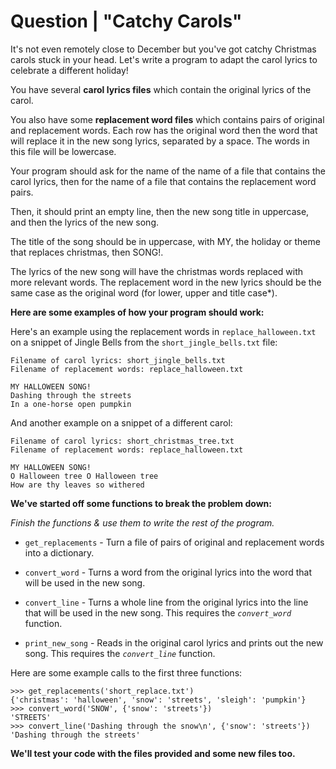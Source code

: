 # Question | "Catchy Carols"

It's not even remotely close to December but you've got catchy Christmas carols stuck in your head. Let's write a program to adapt the carol lyrics to celebrate a different holiday!

You have several **carol lyrics files** which contain the original lyrics of the carol.

You also have some **replacement word files** which contains pairs of original and replacement words. Each row has the original word then the word that will replace it in the new song lyrics, separated by a space. The words in this file will be lowercase.

Your program should ask for the name of the name of a file that contains the carol lyrics, then for the name of a file that contains the replacement word pairs.

Then, it should print an empty line, then the new song title in uppercase, and then the lyrics of the new song.

The title of the song should be in uppercase, with MY, the holiday or theme that replaces christmas, then SONG!.

The lyrics of the new song will have the christmas words replaced with more relevant words. The replacement word in the new lyrics should be the same case as the original word (for lower, upper and title case*).

**Here are some examples of how your program should work:**

Here's an example using the replacement words in ``replace_halloween.txt`` on a snippet of Jingle Bells from the ``short_jingle_bells.txt`` file:

```
Filename of carol lyrics: short_jingle_bells.txt
Filename of replacement words: replace_halloween.txt

MY HALLOWEEN SONG!
Dashing through the streets
In a one-horse open pumpkin
```

And another example on a snippet of a different carol:

```
Filename of carol lyrics: short_christmas_tree.txt
Filename of replacement words: replace_halloween.txt

MY HALLOWEEN SONG!
O Halloween tree O Halloween tree
How are thy leaves so withered
```

**We've started off some functions to break the problem down:**

*Finish the functions & use them to write the rest of the program.*

* ``get_replacements`` - Turn a file of pairs of original and replacement words into a dictionary.

* ``convert_word`` - Turns a word from the original lyrics into the word that will be used in the new song.

* ``convert_line`` - Turns a whole line from the original lyrics into the line that will be used in the new song. This requires the *``convert_word``* function.

* ``print_new_song`` - Reads in the original carol lyrics and prints out the new song. This requires the *``convert_line``* function.

Here are some example calls to the first three functions:

```
>>> get_replacements('short_replace.txt')
{'christmas': 'halloween', 'snow': 'streets', 'sleigh': 'pumpkin'}
>>> convert_word('SNOW', {'snow': 'streets'})
'STREETS'
>>> convert_line('Dashing through the snow\n', {'snow': 'streets'})
'Dashing through the streets'
```

**We'll test your code with the files provided and some new files too.**
